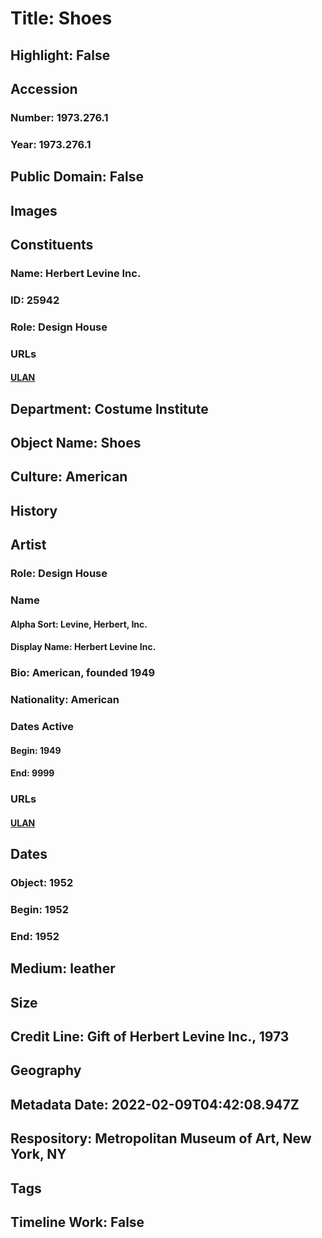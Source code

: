 # Title: Shoes
## Highlight: False
## Accession
### Number: 1973.276.1
### Year: 1973.276.1
## Public Domain: False
## Images
## Constituents
### Name: Herbert Levine Inc.
### ID: 25942
### Role: Design House
### URLs
#### [ULAN](http://vocab.getty.edu/page/ulan/500524725)
## Department: Costume Institute
## Object Name: Shoes
## Culture: American
## History
## Artist
### Role: Design House
### Name
#### Alpha Sort: Levine, Herbert, Inc.
#### Display Name: Herbert Levine Inc.
### Bio: American, founded 1949
### Nationality: American
### Dates Active
#### Begin: 1949
#### End: 9999
### URLs
#### [ULAN](http://vocab.getty.edu/page/ulan/500524725)
## Dates
### Object: 1952
### Begin: 1952
### End: 1952
## Medium: leather
## Size
## Credit Line: Gift of Herbert Levine Inc., 1973
## Geography
## Metadata Date: 2022-02-09T04:42:08.947Z
## Respository: Metropolitan Museum of Art, New York, NY
## Tags
## Timeline Work: False